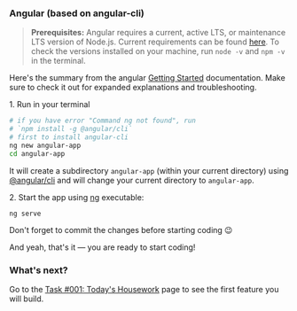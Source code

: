 ### Angular (based on angular-cli)

> **Prerequisites:** Angular requires a current, active LTS, or maintenance LTS version of Node.js. Current requirements can be found [here](https://unpkg.com/@angular/cli/package.json#:~:text=%22engines%22%3A%20%7B,%7D%2C). To check the versions installed on your machine, run `node -v` and `npm -v` in the terminal.

Here's the summary from the angular [Getting Started](https://angular.io/guide/setup-local) documentation. Make sure to check it out for expanded explanations and troubleshooting.

1\. Run in your terminal

```sh
# if you have error "Command ng not found", run
# `npm install -g @angular/cli`
# first to install angular-cli
ng new angular-app
cd angular-app
```

It will create a subdirectory `angular-app` (within your current directory) using [@angular/cli](https://angular.io/cli) and will change your current directory to `angular-app`.

2\. Start the app using [ng](https://angular.io/cli#command-overview) executable:

```
ng serve
```

Don't forget to commit the changes before starting coding :wink:

And yeah, that's it — you are ready to start coding!

### What's next?

Go to the [Task #001: Today's Housework](http://bandaworks.tilda.ws/housework-undoer/task-1) page to see the first feature you will build.